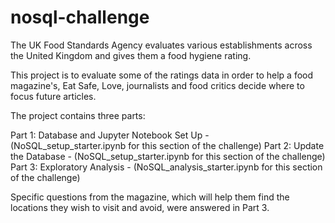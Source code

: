 # nosql-challenge

The UK Food Standards Agency evaluates various establishments across the United Kingdom and gives them a food hygiene rating. 

This project is to evaluate some of the ratings data in order to help a food magazine's, Eat Safe, Love, journalists and food critics decide where to focus future articles.

The project contains three parts:

Part 1: Database and Jupyter Notebook Set Up - (NoSQL_setup_starter.ipynb for this section of the challenge)
Part 2: Update the Database - (NoSQL_setup_starter.ipynb for this section of the challenge)
Part 3: Exploratory Analysis - (NoSQL_analysis_starter.ipynb for this section of the challenge)

Specific questions from the magazine, which will help them find the locations they wish to visit and avoid, were answered in Part 3. 
